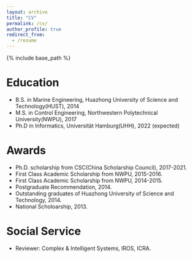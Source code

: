 ```yaml
---
layout: archive
title: "CV"
permalink: /cv/
author_profile: true
redirect_from:
  - /resume
---
```


{% include base_path %}

Education
======
* B.S. in Marine Engineering, Huazhong University of Science and Technology(HUST), 2014
* M.S. in Control Engineering, Northwestern Polytechnical University(NWPU), 2017
* Ph.D in Informatics, Universität Hamburg(UHH), 2022 (expected)

<!-- Work experience
======
* Summer 2015: Research Assistant
  * Github University
  * Duties included: Tagging issues
  * Supervisor: Professor Git

* Fall 2015: Research Assistant
  * Github University
  * Duties included: Merging pull requests
  * Supervisor: Professor Hub -->
  
Awards
======
* Ph.D. scholarship from CSC(China Scholarship Council), 2017-2021.
* First Class Academic Scholarship from NWPU, 2015-2016.
* First Class Academic Scholarship from NWPU, 2014-2015.
* Postgraduate Recommendation, 2014.
* Outstanding graduates of Huazhong University of Science and Technology, 2014.
* National Scholoarship, 2013.

Social Service
======
* Reviewer: Complex & Intelligent Systems, IROS, ICRA.
